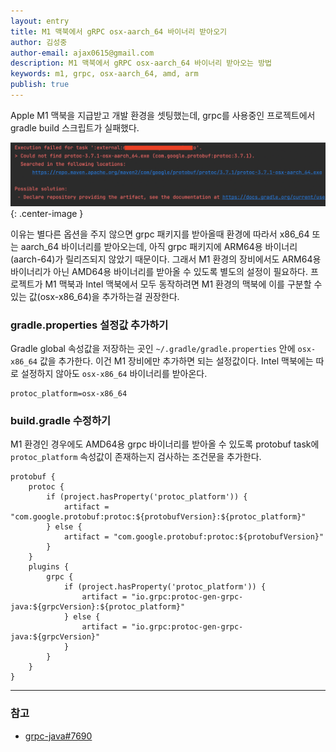```yaml
---
layout: entry
title: M1 맥북에서 gRPC osx-aarch_64 바이너리 받아오기
author: 김성중
author-email: ajax0615@gmail.com
description: M1 맥북에서 gRPC osx-aarch_64 바이너리 받아오는 방법
keywords: m1, grpc, osx-aarch_64, amd, arm
publish: true
---
```


Apple M1 맥북을 지급받고 개발 환경을 셋팅했는데, grpc를 사용중인 프로젝트에서 gradle build 스크립트가 실패했다.

![aarch-64](/images/2022/01/22/proto-aarch-64.png "aarch-64"){: .center-image }

이유는 별다른 옵션을 주지 않으면 grpc 패키지를 받아올때 환경에 따라서 x86_64 또는 aarch_64 바이너리를 받아오는데, 아직 grpc 패키지에 ARM64용 바이너리(aarch-64)가 릴리즈되지 않았기 때문이다. 그래서 M1 환경의 장비에서도 ARM64용 바이너리가 아닌 AMD64용 바이너리를 받아올 수 있도록 별도의 설정이 필요하다. 프로젝트가 M1 맥북과 Intel 맥북에서 모두 동작하려면 M1 환경의 맥북에 이를 구분할 수 있는 값(osx-x86_64)을 추가하는걸 권장한다.

### gradle.properties 설정값 추가하기
Gradle global 속성값을 저장하는 곳인 `~/.gradle/gradle.properties` 안에 `osx-x86_64` 값을 추가한다. 이건 M1 장비에만 추가하면 되는 설정값이다. Intel 맥북에는 따로 설정하지 않아도 `osx-x86_64` 바이너리를 받아온다.

```
protoc_platform=osx-x86_64
```

### build.gradle 수정하기
M1 환경인 경우에도 AMD64용 grpc 바이너리를 받아올 수 있도록 protobuf task에 `protoc_platform` 속성값이 존재하는지 검사하는 조건문을 추가한다. 

```
protobuf {
    protoc {
        if (project.hasProperty('protoc_platform')) {
            artifact = "com.google.protobuf:protoc:${protobufVersion}:${protoc_platform}"
        } else {
            artifact = "com.google.protobuf:protoc:${protobufVersion}"
        }
    }
    plugins {
        grpc {
            if (project.hasProperty('protoc_platform')) {
                artifact = "io.grpc:protoc-gen-grpc-java:${grpcVersion}:${protoc_platform}"
            } else {
                artifact = "io.grpc:protoc-gen-grpc-java:${grpcVersion}"
            }
        }
    }
}
```

---

### 참고
- [grpc-java#7690](https://github.com/grpc/grpc-java/issues/7690)
